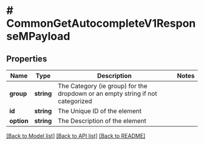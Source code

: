 # # CommonGetAutocompleteV1ResponseMPayload

## Properties

Name | Type | Description | Notes
------------ | ------------- | ------------- | -------------
**group** | **string** | The Category (ie group) for the dropdown or an empty string if not categorized |
**id** | **string** | The Unique ID of the element |
**option** | **string** | The Description of the element |

[[Back to Model list]](../../README.md#models) [[Back to API list]](../../README.md#endpoints) [[Back to README]](../../README.md)
